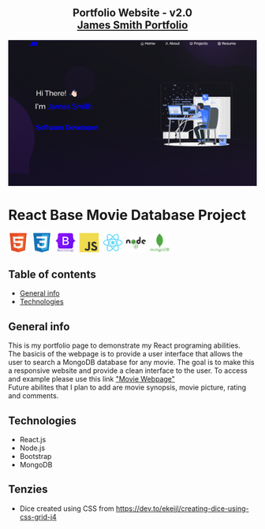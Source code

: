 <h2 align="center">
  Portfolio Website - v2.0<br/>
  <a href="https://budfrogsdev.me/" target="_blank">James Smith Portfolio</a>
</h2>
<div align="center">
  <img alt="Demo" src="./Images/readme-img.png" />
</div>

# React Base Movie Database Project

<img src="https://github.com/devicons/devicon/blob/master/icons/html5/html5-original.svg" title="HTML5" alt="HTML" width="40" height="40"/>&nbsp;
<img src="https://github.com/devicons/devicon/blob/master/icons/css3/css3-original.svg"  title="CSS3" alt="CSS" width="40" height="40"/>&nbsp;
<img src="https://github.com/devicons/devicon/blob/master/icons/bootstrap/bootstrap-original-wordmark.svg"  title="Bootstrap" alt="Bootstrap" width="40" height="40"/>&nbsp;
<img src="https://github.com/devicons/devicon/blob/master/icons/javascript/javascript-original.svg" title="JavaScript" alt="JavaScript" width="40" height="40"/>&nbsp;
<img src="https://github.com/devicons/devicon/blob/master/icons/react/react-original.svg" title="React" alt="React" width="40" height="40"/>&nbsp;
<img src="https://github.com/devicons/devicon/blob/master/icons/nodejs/nodejs-original-wordmark.svg" title="Node" alt="Node" width="40" height="40"/>&nbsp;
<img src="https://github.com/devicons/devicon/blob/master/icons/mongodb/mongodb-plain-wordmark.svg" title="MongoDB" alt="MongoDB" width="40" height="40"/>&nbsp;

## Table of contents

- [General info](#general-info)
- [Technologies](#technologies)

## General info

This is my portfolio page to demonstrate my React programing abilities. <br>
The basicis of the webpage is to provide a user interface that allows the user to search a MongoDB database for any movie. The goal is to make this a responsive website and provide a clean interface to the user.
To access and example please use this link <a href="http://budfrogsdev.me">"Movie Webpage"</a> <br>
Future abilites that I plan to add are movie synopsis, movie picture, rating and comments.

## Technologies

- React.js
- Node.js
- Bootstrap
- MongoDB

## Tenzies

- Dice created using CSS from https://dev.to/ekeijl/creating-dice-using-css-grid-j4
